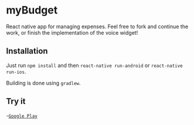 # myBudget
React native app for managing expenses. Feel free to fork and continue the work, or finish the implementation of the voice widget!
## Installation
Just run ```npm install``` and then ```react-native run-android``` or ```react-native run-ios```.


Building is done using ```gradlew```.
## Try it 
-<a href="https://play.google.com/store/apps/details?id=com.kyrxtz.mybudget" target="_blank">`Google Play`</a>
